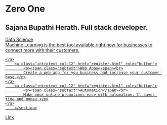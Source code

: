 <!doctype html >
<html lang="en">

<head>
    <link rel="stylesheet" href="https://stackpath.bootstrapcdn.com/bootstrap/4.5.2/css/bootstrap.min.css" integrity="sha384-JcKb8q3iqJ61gNV9KGb8thSsNjpSL0n8PARn9HuZOnIxN0hoP+VmmDGMN5t9UJ0Z" crossorigin="anonymous">
    <link rel="stylesheet" type="text/css" href="style.css">
    <title>
   Zero One
  </title>
    <meta charset="utf-8">
    <meta name="viewport" content="width=device-width, initial-scale=1, shrink-to-fit=no">

</head>
<body>
<div class="jumbotron jumbotron-fluid">
  <div class="jumb-container">
      <div class="headertext">
    <h1 class="display-4">Zero One</h1>
    <h2 class="lead">Sajana Bupathi Herath. Full stack developer.</h2>
        </div>
  </div>
    <section class="container">
    <a class="introtext col-12" href="datascience.html" role="button" >
        <p><span class="subtext">Data Science</span><br>
        Machine Learning is the best tool available right now for businesses to connect more with their customers.</p>

    </a>
        <a class="introtext col-12" href="register.html" role="button">
            <p><span class="subtext">Web Apps</span><br>
            Create a web app for you business and increase your customer base.</p>
    </a>
        <a class="introtext col-12" href="register.html" role="button">
            <p><span class="subtext">Automation</span><br>
            Make your online promotions easy with automation. It saves time and money.</p>
    </a>
        </section>
</div>


<a class="btn btn-primary" href="#" role="button">Link</a>



</body>
<script src="https://code.jquery.com/jquery-3.5.1.slim.min.js" integrity="sha384-DfXdz2htPH0lsSSs5nCTpuj/zy4C+OGpamoFVy38MVBnE+IbbVYUew+OrCXaRkfj" crossorigin="anonymous"></script>
<script src="https://cdn.jsdelivr.net/npm/popper.js@1.16.1/dist/umd/popper.min.js" integrity="sha384-9/reFTGAW83EW2RDu2S0VKaIzap3H66lZH81PoYlFhbGU+6BZp6G7niu735Sk7lN" crossorigin="anonymous"></script>
<script src="https://stackpath.bootstrapcdn.com/bootstrap/4.5.2/js/bootstrap.min.js" integrity="sha384-B4gt1jrGC7Jh4AgTPSdUtOBvfO8shuf57BaghqFfPlYxofvL8/KUEfYiJOMMV+rV" crossorigin="anonymous"></script>
</html>
